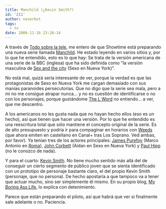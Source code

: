 ```yaml
---
title: Manchild (¿Kevin Smith?)
id: '211'
author: neverbot
tags:
  - tv
date: 2006-11-16 23:26:14
---
```


A través de [Todo sobre la tele](http://blogs.ya.com/todosobrelatele/200611.htm#220), me entero de que Showtime está preparando una nueva serie llamada [Manchild](http://www.imdb.com/title/tt0496638/). He estado leyendo en varios sitios y, por lo que he entendido, esto es lo que hay: Se trata de la versión americana de una serie de la BBC (inglesa) que ha sido definida como "la versión masculina de [Sex and the city](http://www.imdb.com/title/tt0159206/) (Sexo en Nueva York)".

No está mal, quizá sería interesante de ver, porque la verdad es que las protagonistas de Sexo en Nueva York me cargan demasiado con sus manías paranoides persecutorias. Que no digo que la serie sea mala, pero a mi no me consigue atrapar nunca... y no es cuestión de identificarse o no con los personajes, porque gustándome [The L Word](http://www.imdb.com/title/tt0330251/) no entiendo... a ver, que me descentro.

A los americanos no les gusta nada que no hayan hecho ellos (eso es un hecho), así que tienen que hacer una versión. Por lo que he entendido es una reescritura total que sólo mantiene el concepto original de la serie. Es de alto presupuesto y podría ir para compaginar en horarios con [Weeds](http://www.imdb.com/title/tt0439100/) (que ahora emiten en castellano en Canal+ tras Los Soprano. Ved ambas, por favor). Ya tenían tres de los actores principales: [James Purefoy](http://www.imdb.com/name/nm0700856/) (Marco Antonio en [Roma](http://www.imdb.com/title/tt0384766/)), [John Corbett](http://www.imdb.com/name/nm0179173/) (Aidan en Sexo en Nueva York) y [Paul Hipp](http://www.imdb.com/name/nm0004272/) (no le conozco de nada).

Y para el cuarto: [Kevin Smith](http://www.imdb.com/name/nm0003620/). No tiene mucho sentido más allá del de conseguir un cierto segmento de público joven que se sienta identificado con un prototipo de personaje bastante claro, el del propio Kevin Smith (personaje, que no persona). De hecho apostaría a que tampoco va a tener que actuar mucho, sino ser simplemente él mismo. En su propio blog, [My Boring Ass Life](http://silentbobspeaks.com/?p=286), lo explica con detenimiento.

Parece que están preparando el piloto, así que habrá que ver si finalmente sale adelante o no. Paciencia.